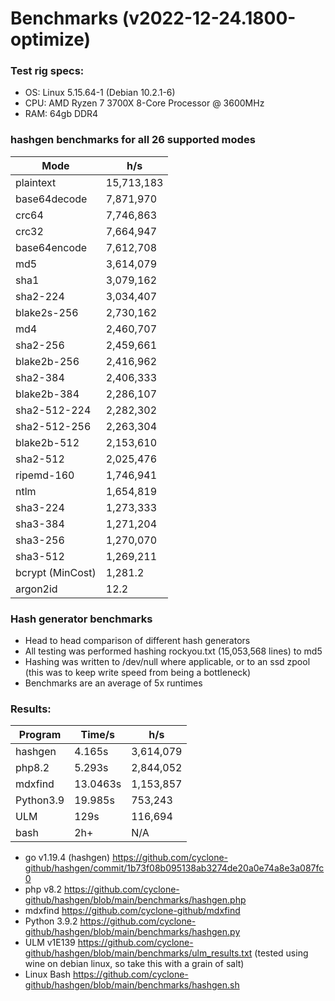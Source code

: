 # Benchmarks (v2022-12-24.1800-optimize)

### Test rig specs:
 - OS: Linux 5.15.64-1 (Debian 10.2.1-6)
 - CPU: AMD Ryzen 7 3700X 8-Core Processor @ 3600MHz
 - RAM: 64gb DDR4
 
### hashgen benchmarks for all 26 supported modes

| Mode  | h/s |
| ------------- | ------------- | 
| plaintext	|	15,713,183 |
| base64decode	|	7,871,970 |
| crc64	|	7,746,863 |
| crc32	|	7,664,947 |
| base64encode	|	7,612,708 |
| md5	|	3,614,079 |
| sha1	|	3,079,162 |
| sha2-224	|	3,034,407 |
| blake2s-256	|	2,730,162 |
| md4	|	2,460,707 |
| sha2-256	|	2,459,661 |
| blake2b-256	|	2,416,962 |
| sha2-384	|	2,406,333 |
| blake2b-384	|	2,286,107 |
| sha2-512-224	|	2,282,302 |
| sha2-512-256	|	2,263,304 |
| blake2b-512	|	2,153,610 |
| sha2-512	|	2,025,476 |
| ripemd-160	|	1,746,941 |
| ntlm	|	1,654,819 |
| sha3-224	|	1,273,333 |
| sha3-384	|	1,271,204 |
| sha3-256	|	1,270,070 |
| sha3-512	|	1,269,211 |
| bcrypt (MinCost)	|	1,281.2 |
| argon2id	|	12.2 |

### Hash generator benchmarks
 - Head to head comparison of different hash generators
 - All testing was performed hashing rockyou.txt (15,053,568 lines) to md5
 - Hashing was written to /dev/null where applicable, or to an ssd zpool (this was to keep write speed from being a bottleneck)
 - Benchmarks are an average of 5x runtimes

### Results:
| Program  | Time/s | h/s |
| ------------- | ------------- | ------------- |
| hashgen	| 4.165s | 3,614,079 |
| php8.2	| 5.293s | 2,844,052 |
| mdxfind	| 13.0463s | 1,153,857 |
| Python3.9	| 19.985s | 753,243 |
| ULM | 129s | 116,694 |
| bash | 2h+ | N/A |

- go v1.19.4 (hashgen) https://github.com/cyclone-github/hashgen/commit/1b73f08b095138ab3274de20a0e74a8e3a087fc0
- php v8.2 https://github.com/cyclone-github/hashgen/blob/main/benchmarks/hashgen.php
- mdxfind https://github.com/cyclone-github/mdxfind
- Python 3.9.2 https://github.com/cyclone-github/hashgen/blob/main/benchmarks/hashgen.py
- ULM v1E139 https://github.com/cyclone-github/hashgen/blob/main/benchmarks/ulm_results.txt (tested using wine on debian linux, so take this with a grain of salt)
- Linux Bash https://github.com/cyclone-github/hashgen/blob/main/benchmarks/hashgen.sh
